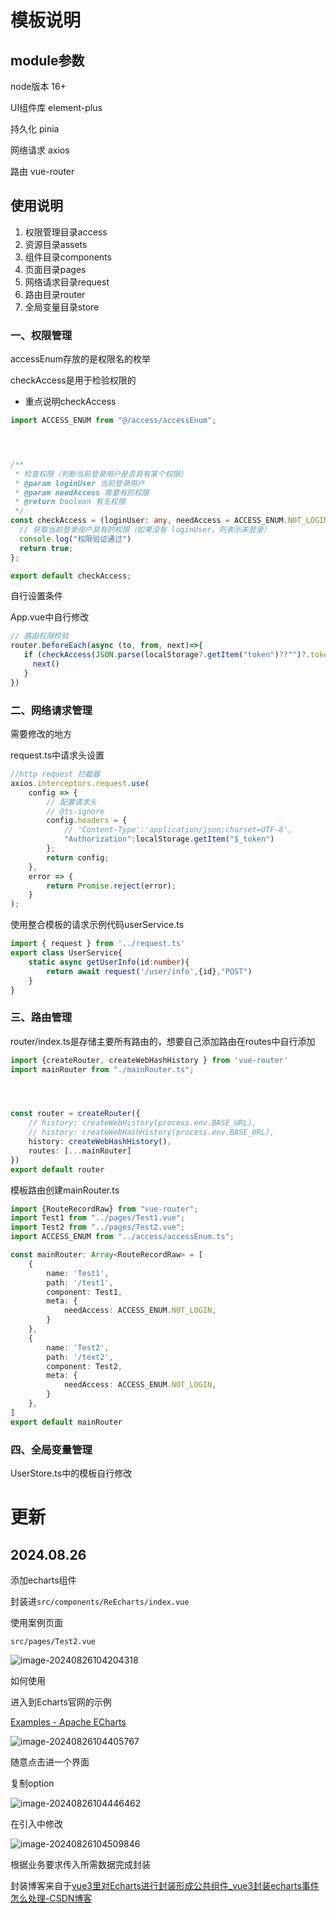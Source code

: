 # 模板说明
## module参数
node版本 16+  

UI组件库 element-plus 

持久化 pinia

网络请求 axios

路由 vue-router

##  使用说明
1. 权限管理目录access
2. 资源目录assets
3. 组件目录components
4. 页面目录pages
5. 网络请求目录request
6. 路由目录router
7. 全局变量目录store

### 一、权限管理

accessEnum存放的是权限名的枚举

checkAccess是用于检验权限的

- 重点说明checkAccess

```ts
import ACCESS_ENUM from "@/access/accessEnum";




/**
 * 检查权限（判断当前登录用户是否具有某个权限）
 * @param loginUser 当前登录用户
 * @param needAccess 需要有的权限
 * @return boolean 有无权限
 */
const checkAccess = (loginUser: any, needAccess = ACCESS_ENUM.NOT_LOGIN) => {
  // 获取当前登录用户具有的权限（如果没有 loginUser，则表示未登录）
  console.log("权限验证通过")
  return true;
};

export default checkAccess;
```

自行设置条件

App.vue中自行修改

```ts
// 路由权限校验
router.beforeEach(async (to, from, next)=>{
   if (checkAccess(JSON.parse(localStorage?.getItem("token")??"")?.token??""),to.meta.needAccess){
     next()
   }
})
```

### 二、网络请求管理

需要修改的地方

request.ts中请求头设置

```ts
//http request 拦截器
axios.interceptors.request.use(
    config => {
        // 配置请求头
        // @ts-ignore
        config.headers = {
            // 'Content-Type':'application/json;charset=UTF-8',
            "Authorization":localStorage.getItem("$_token")
        };
        return config;
    },
    error => {
        return Promise.reject(error);
    }
);
```

使用整合模板的请求示例代码userService.ts

```ts
import { request } from '../request.ts'
export class UserService{
    static async getUserInfo(id:number){
        return await request('/user/info',{id},"POST")
    }
}
```

### 三、路由管理

router/index.ts是存储主要所有路由的，想要自己添加路由在routes中自行添加

```ts
import {createRouter, createWebHashHistory } from 'vue-router'
import mainRouter from "./mainRouter.ts";




const router = createRouter({
    // history: createWebHistory(process.env.BASE_URL),
    // history: createWebHashHistory(process.env.BASE_URL),
    history: createWebHashHistory(),
    routes: [...mainRouter]
})
export default router
```

模板路由创建mainRouter.ts

```ts
import {RouteRecordRaw} from "vue-router";
import Test1 from "../pages/Test1.vue";
import Test2 from "../pages/Test2.vue";
import ACCESS_ENUM from "../access/accessEnum.ts";

const mainRouter: Array<RouteRecordRaw> = [
    {
        name: 'Test1',
        path: '/test1',
        component: Test1,
        meta: {
            needAccess: ACCESS_ENUM.NOT_LOGIN,
        }
    },
    {
        name: 'Test2',
        path: '/text2',
        component: Test2,
        meta: {
            needAccess: ACCESS_ENUM.NOT_LOGIN,
        }
    },
]
export default mainRouter
```

### 四、全局变量管理

UserStore.ts中的模板自行修改













# 更新

## 2024.08.26

添加echarts组件

封装进``src/components/ReEcharts/index.vue``

使用案例页面

``src/pages/Test2.vue``

![image-20240826104204318](http://qiniuyun.aixiaohanbao.uk/image-20240826104204318.png)

如何使用

进入到Echarts官网的示例

[Examples - Apache ECharts](https://echarts.apache.org/examples/zh/index.html)

![image-20240826104405767](http://qiniuyun.aixiaohanbao.uk/image-20240826104405767.png)

随意点击进一个界面

复制option

![image-20240826104446462](http://qiniuyun.aixiaohanbao.uk/image-20240826104446462.png)

在引入中修改

![image-20240826104509846](http://qiniuyun.aixiaohanbao.uk/image-20240826104509846.png)

根据业务要求传入所需数据完成封装



封装博客来自于[vue3里对Echarts进行封装形成公共组件_vue3封装echarts事件怎么处理-CSDN博客](https://blog.csdn.net/A15029296293/article/details/140048019)

